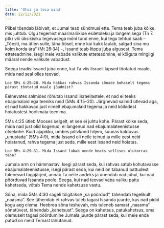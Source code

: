 ```yaml
---
title: 'Otsi ja leia mind'
date: 22/11/2021
---
```


Piibel tõendab läbivalt, et Jumal teab sündmusi ette. Tema teab juba kõike, mis juhtub. Olgu tegemist maailmariikide esiletuleku ja langemisega (Tn 7. ptk) või üksikisiku tegevusega mõni tund enne, kui tegu tehtud saab – „Tõesti, ma ütlen sulle, täna öösel, enne kui kukk laulab, salgad sina mu kolm korda ära“ (Mt 26:34) –, Issand teab lõppu juba algusest. Tema etteteadmine, isegi meie
vabade valikute etteteadmine, ei kõiguta mingilgi määral nende valikute vabadust.

Seega teadis Issand juba enne, kui Ta viis Iisraeli lapsed tõotatud maale, mida nad seal olles teevad.

`Loe 5Ms 4:25–28. Mida hakkas rahvas Issanda sõnade kohaselt tegema pärast tõotatud maale jõudmist?`

Eelnevates salmides rõhutab Issand iisraellastele, et nad ei teeks ebajumalaid ega teeniks neid (5Ms 4:15–20). Järgnevad salmid ütlevad aga, et nad hakkavad just nimelt ebajumalaid tegema ja neid kõikidest hoiatustest hoolimata teenima.

5Ms 4:25 ütleb Mooses selgelt, et see ei juhtu kohe. Pärast kõike seda, mida nad just olid kogenud, ei langenud nad ebajumalateenistusse otsekohe. Kuid ajapikku, umbes põlvkond hiljem, suunas kalduvus „unustada“ (5Ms 4:9), mida Issand oli neile teinud ja mille eest neid hoiatanud, rahva tegema just seda, mille eest Issand neid hoiatas.

`Loe 5Ms 4:29–31. Mida Issand lubab nende heaks sellises olukorras teha?`

Jumala arm on hämmastav. Isegi pärast seda, kui rahvas satub kohutavasse ebajumalateenistusse, isegi pärast seda, kui neid on tabanud pattudest tulenevad tagajärjed, annab Ta neile andeks ja uuendab nad juhul, kui nad pöörduvad Issanda poole. Seega, kui nad teevad vaba valiku pattu kahetseda, võtab Tema nende kahetsuse vastu.

Sõna, mida 5Ms 4:30 sageli tõlgitakse „sa pöördud“, tähendab tegelikult „naasma“. See tähendab et rahvas tuleb tagasi Issanda juurde, kus nad pidid kogu aeg olema. Heebrea sõna teshuvah, mis tuleneb samast „naasma“ sõnatüvest, tähendab „kahetsust“. Seega on kahetsus, patukahetsus, oma olemuselt tagasi pöördumine Jumala juurde pärast seda, kui meie enda patud on meid Temast lahutanud.